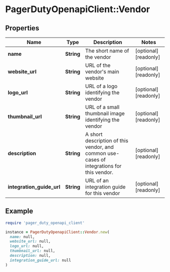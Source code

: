 # PagerDutyOpenapiClient::Vendor

## Properties

| Name | Type | Description | Notes |
| ---- | ---- | ----------- | ----- |
| **name** | **String** | The short name of the vendor | [optional][readonly] |
| **website_url** | **String** | URL of the vendor&#39;s main website | [optional][readonly] |
| **logo_url** | **String** | URL of a logo identifying the vendor | [optional][readonly] |
| **thumbnail_url** | **String** | URL of a small thumbnail image identifying the vendor | [optional][readonly] |
| **description** | **String** | A short description of this vendor, and common use-cases of integrations for this vendor. | [optional][readonly] |
| **integration_guide_url** | **String** | URL of an integration guide for this vendor | [optional][readonly] |

## Example

```ruby
require 'pager_duty_openapi_client'

instance = PagerDutyOpenapiClient::Vendor.new(
  name: null,
  website_url: null,
  logo_url: null,
  thumbnail_url: null,
  description: null,
  integration_guide_url: null
)
```

